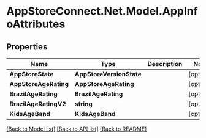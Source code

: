 # AppStoreConnect.Net.Model.AppInfoAttributes

## Properties

Name | Type | Description | Notes
------------ | ------------- | ------------- | -------------
**AppStoreState** | **AppStoreVersionState** |  | [optional] 
**AppStoreAgeRating** | **AppStoreAgeRating** |  | [optional] 
**BrazilAgeRating** | **BrazilAgeRating** |  | [optional] 
**BrazilAgeRatingV2** | **string** |  | [optional] 
**KidsAgeBand** | **KidsAgeBand** |  | [optional] 

[[Back to Model list]](../README.md#documentation-for-models) [[Back to API list]](../README.md#documentation-for-api-endpoints) [[Back to README]](../README.md)

